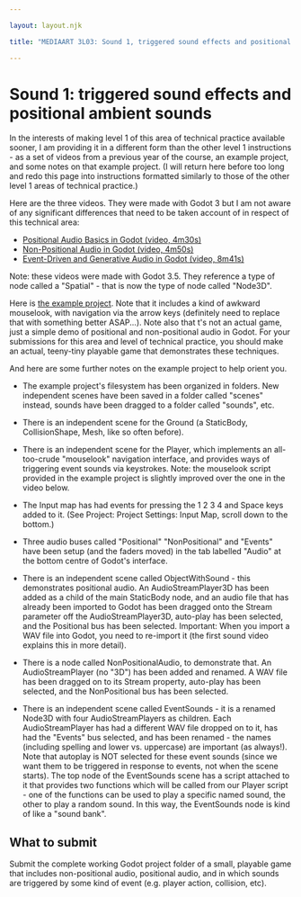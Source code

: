 ```yaml
--- 

layout: layout.njk 

title: "MEDIAART 3L03: Sound 1, triggered sound effects and positional ambient sounds"

--- 
```


# Sound 1: triggered sound effects and positional ambient sounds

In the interests of making level 1 of this area of technical practice available sooner, I am providing it in a different form than the other level 1 instructions - as a set of videos from a previous year of the course, an example project, and some notes on that example project. (I will return here before too long and redo this page into instructions formatted similarly to those of the other level 1 areas of technical practice.)

Here are the three videos. They were made with Godot 3 but I am not aware of any significant differences that need to be taken account of in respect of this technical area:

- [Positional Audio Basics in Godot (video, 4m30s)](https://www.macvideo.ca/media/Positional+Audio+Basics+in+Godot/1_io0epn7a)
- [Non-Positional Audio in Godot (video, 4m50s)](https://www.macvideo.ca/media/Non-Positional+Audio+in+Godot/1_3i3wzmyw)
- [Event-Driven and Generative Audio in Godot (video, 8m41s)](https://www.macvideo.ca/media/Event-Driven+and+Generative+Audio+in+Godot/1_9hfm1vz2)

Note: these videos were made with Godot 3.5. They reference a type of node called a "Spatial" - that is now the type of node called "Node3D".

Here is [the example project](../sound-1.zip). Note that it includes a kind of awkward mouselook, with navigation via the arrow keys (definitely need to replace that with something better ASAP...). Note also that t's not an actual game, just a simple demo of positional and non-positional audio in Godot. For your submissions for this area and level of technical practice, you should make an actual, teeny-tiny playable game that demonstrates these techniques.

And here are some further notes on the example project to help orient you.

- The example project's filesystem has been organized in folders. New independent scenes have been saved in a folder called "scenes" instead, sounds have been dragged to a folder called "sounds", etc.

- There is an independent scene for the Ground (a StaticBody, CollisionShape, Mesh, like so often before).

- There is an independent scene for the Player, which implements an all-too-crude "mouselook" navigation interface, and provides ways of triggering event sounds via keystrokes. Note: the mouselook script provided in the example project is slightly improved over the one in the video below.

- The Input map has had events for pressing the 1 2 3 4 and Space keys added to it. (See Project: Project Settings: Input Map, scroll down to the bottom.)

- Three audio buses called "Positional" "NonPositional" and "Events" have been setup (and the faders moved) in the tab labelled "Audio" at the bottom centre of Godot's interface.

- There is an independent scene called ObjectWithSound - this demonstrates positional audio. An AudioStreamPlayer3D has been added as a child of the main StaticBody node, and an audio file that has already been imported to Godot has been dragged onto the Stream parameter off the AudioStreamPlayer3D, auto-play has been selected, and the Positional bus has been selected. Important: When you import a WAV file into Godot, you need to re-import it (the first sound video explains this in more detail).

- There is a node called NonPositionalAudio, to demonstrate that. An AudioStreamPlayer (no "3D") has been added and renamed. A WAV file has been dragged on to its Stream property, auto-play has been selected, and the NonPositional bus has been selected.

- There is an independent scene called EventSounds - it is a renamed Node3D with four AudioStreamPlayers as children. Each AudioStreamPlayer has had a different WAV file dropped on to it, has had the "Events" bus selected, and has been renamed - the names (including spelling and lower vs. uppercase) are important (as always!). Note that autoplay is NOT selected for these event sounds (since we want them to be triggered in response to events, not when the scene starts). The top node of the EventSounds scene has a script attached to it that provides two functions which will be called from our Player script - one of the functions can be used to play a specific named sound, the other to play a random sound. In this way, the EventSounds node is kind of like a "sound bank".

## What to submit

Submit the complete working Godot project folder of a small, playable game that includes non-positional audio, positional audio, and in which sounds are triggered by some kind of event (e.g. player action, collision, etc).
